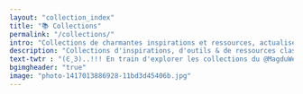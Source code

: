 ```yaml
---
layout: "collection_index"
title: "📚 Collections"
permalink: "/collections/"
intro: "Collections de charmantes inspirations et ressources, actualisées chaque jour."
description: "Collections d'inspirations, d'outils & de ressources classés par thématiques"
text-twtr : "(Ͼ˳Ͽ)..!!! En train d'explorer les collections du @MagduWebdesign."
bgimgheader: "true"
image: "photo-1417013886928-11bd3d45406b.jpg"
---
```

